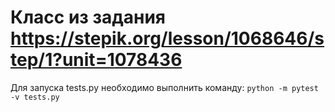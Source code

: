 # Класс из задания https://stepik.org/lesson/1068646/step/1?unit=1078436
Для запуска tests.py необходимо выполнить команду: `python -m pytest -v tests.py `